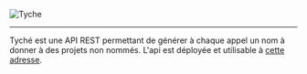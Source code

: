 ![Tyche](https://github.com/carduin/tyche/logo.png)
***
Tyché est une API REST permettant de générer à chaque appel un nom à donner à des projets non nommés.
L'api est déployée et utilisable à [cette adresse](https://api.arthurmurillo.com/NameGeneratorApi.php).
